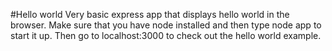 #Hello world
Very basic express app that displays hello world in the browser.
Make sure that you have node installed and then type node app to start it up.
Then go to localhost:3000 to check out the hello world example.
